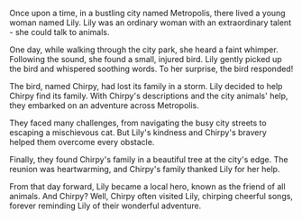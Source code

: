 Once upon a time, in a bustling city named Metropolis, there lived a young woman named Lily. Lily was an ordinary woman with an extraordinary talent - she could talk to animals.

One day, while walking through the city park, she heard a faint whimper. Following the sound, she found a small, injured bird. Lily gently picked up the bird and whispered soothing words. To her surprise, the bird responded!

The bird, named Chirpy, had lost its family in a storm. Lily decided to help Chirpy find its family. With Chirpy's descriptions and the city animals' help, they embarked on an adventure across Metropolis.

They faced many challenges, from navigating the busy city streets to escaping a mischievous cat. But Lily's kindness and Chirpy's bravery helped them overcome every obstacle.

Finally, they found Chirpy's family in a beautiful tree at the city's edge. The reunion was heartwarming, and Chirpy's family thanked Lily for her help.

From that day forward, Lily became a local hero, known as the friend of all animals. And Chirpy? Well, Chirpy often visited Lily, chirping cheerful songs, forever reminding Lily of their wonderful adventure.
